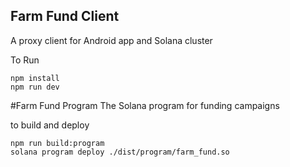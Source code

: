 ## Farm Fund Client
A proxy client for Android app and Solana cluster

To Run
```
npm install
npm run dev
```

#Farm Fund Program
The Solana program for funding campaigns

to build and deploy
```
npm run build:program
solana program deploy ./dist/program/farm_fund.so
```
